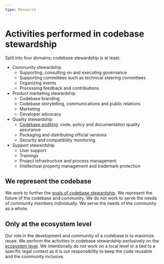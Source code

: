 ```yaml
---
type: Resource
---
```


# Activities performed in codebase stewardship

Split into four domains; codebase stewardship is at least:

* Community stewardship
  * Supporting, consulting on and executing governance
  * Supporting committees such as technical steering committees
  * Organizing events
  * Processing feedback and contributions
* Product marketing stewardship
  * Codebase branding
  * Codebase storytelling, communications and public relations
  * Marketing
  * Developer advocacy
* Quality stewardship
  * [Codebase auditing](../codebase-auditing/index.md): code, policy and documentation quality assurance
  * Packaging and distributing official versions
  * Security and compatibility monitoring
* Support stewardship
  * User support
  * Trainings
  * Project infrastructure and process management
  * Intellectual property management and trademark protection

## We represent the codebase

We work to further the [goals of codebase stewardship](goals.md).
We represent the future of the codebase and community.
We do not work to serve the needs of community members individually.
We serve the needs of the community as a whole.

## Only at the ecosystem level

Our role in the development and community of a codebase is to maximize reuse.
We perform the activities in codebase stewardship exclusively on the [ecosystem level](../../glossary/ecosystem-level-definition.md).
We intentionally do not work on a local level or a tied to a specific legal context as it is our responsibility to keep the code reusable and the community inclusive.
